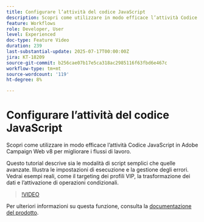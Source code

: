 ```yaml
---
title: Configurare l’attività del codice JavaScript
description: Scopri come utilizzare in modo efficace l’attività Codice JavaScript in Adobe Campaign Web v8 per migliorare i flussi di lavoro. Questo tutorial descrive sia le modalità di script semplici che quelle avanzate. Illustra le impostazioni di esecuzione e la gestione degli errori. Vedrai esempi reali, come il targeting dei profili VIP, la trasformazione dei dati e l’attivazione di operazioni condizionali.
feature: Workflows
role: Developer, User
level: Experienced
doc-type: Feature Video
duration: 239
last-substantial-update: 2025-07-17T00:00:00Z
jira: KT-18209
source-git-commit: b256cae07b17e5ca318ac2985116f63fbd6e467c
workflow-type: tm+mt
source-wordcount: '119'
ht-degree: 8%

---
```



# Configurare l’attività del codice JavaScript

Scopri come utilizzare in modo efficace l’attività Codice JavaScript in Adobe Campaign Web v8 per migliorare i flussi di lavoro.

Questo tutorial descrive sia le modalità di script semplici che quelle avanzate. Illustra le impostazioni di esecuzione e la gestione degli errori. Vedrai esempi reali, come il targeting dei profili VIP, la trasformazione dei dati e l’attivazione di operazioni condizionali.

>[!VIDEO](https://video.tv.adobe.com/v/3464918/?learn=on&enablevpops)

Per ulteriori informazioni su questa funzione, consulta la [documentazione del prodotto](https://experienceleague.adobe.com/en/docs/campaign-web/v8/wf/design-workflows/javascript-code).
